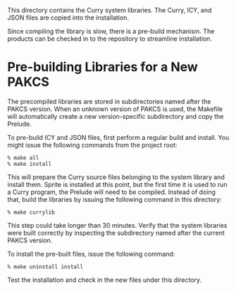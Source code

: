 This directory contains the Curry system libraries.  The Curry, ICY, and JSON
files are copied into the installation.

Since compiling the library is slow, there is a pre-build mechanism.  The
products can be checked in to the repository to streamline installation.


Pre-building Libraries for a New PAKCS
======================================

The precompiled libraries are stored in subdirectories named after the PAKCS
version.  When an unknown version of PAKCS is used, the Makefile will
automatically create a new version-specific subdirectory and copy the Prelude.

To pre-build ICY and JSON files, first perform a regular build and install.
You might issue the following commands from the project root:

    % make all
    % make install

This will prepare the Curry source files belonging to the system library and
install them.  Sprite is installed at this point, but the first time it is
used to run a Curry program, the Prelude will need to be compiled.  Instead
of doing that, build the libraries by issuing the following command in this
directory:

    % make currylib

This step could take longer than 30 minutes.  Verify that the system libraries
were built correctly by inspecting the subdirectory named after the current
PAKCS version.

To install the pre-built files, issue the following command:

    % make uninstall install

Test the installation and check in the new files under this directory.

